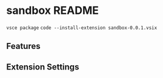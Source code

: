 # sandbox README

`vsce package`
`code --install-extension sandbox-0.0.1.vsix`

## Features

## Extension Settings
